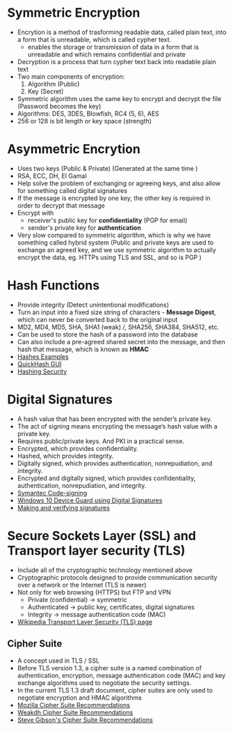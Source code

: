 # Symmetric Encryption

- Encrytion is a method of trasforming readable data, called plain text, into a form that is unreadable, which is called cypher text.
    - enables the storage or transmission of data in a form that is unreadable and which remains confidential and private
- Decryption is a process that turn cypher text back into readable plain text
- Two main components of encryption: 
    1. Algorithm (Public)
    2. Key (Secret)
- Symmetric algorithm uses the same key to encrypt and decrypt the file (Password becomes the key)
- Algorithms: DES, 3DES, Blowfish, RC4 (5, 6), AES 
- 256 or 128 is bit length or key space (strength)

# Asymmetric Encrytion

- Uses two keys (Public & Private) (Generated at the same time )
- RSA, ECC, DH, El Gamal
- Help solve the problem of exchanging or agreeing keys, and also allow for something called digital signatures
- If the message is encrypted by one key, the other key is required in order to decrypt that message
- Encrypt with
    - receiver's public key for **confidentiality** (PGP for email)
    - sender's private key for **authentication**
- Very slow compared to symmetric algorithm, which is why we have something called hybrid system (Public and private keys are used to exchange an agreed key, and we use symmetric algorithm to actually encrypt the data, eg. HTTPs using TLS and SSL, and so is PGP )

# Hash Functions

- Provide integrity (Detect unintentional modifications)
- Turn an input into a fixed size string of characters - **Message Digest**, which can never be converted back to the original input
- MD2, MD4, MD5, SHA, SHA1 (weak)  /, SHA256, SHA384, SHA512, etc. 
- Can be used to store the hash of a password into the database
- Can also include a pre-agreed shared secret into the message, and then hash that message, which is known as **HMAC**
- [Hashes Examples](https://defuse.ca/truecrypt-7.1a-hashes.htm)
- [QuickHash GUI](http://www.quickhash-gui.org/)
- [Hashing Security](https://crackstation.net/hashing-security.htm)

# Digital Signatures

- A hash value that has been encrypted with the sender’s private key.
- The act of signing means encrypting the message’s hash value with a private key.
- Requires public/private keys. And PKI in a practical sense. 
- Encrypted, which provides confidentiality.
- Hashed, which provides integrity.
- Digitally signed, which provides authentication, nonrepudiation, and integrity.
- Encrypted and digitally signed, which provides confidentiality, authentication, nonrepudiation, and integrity.
- [Symantec Code-signing](https://www.symantec.com/en/uk/code-signing/)
- [Windows 10 Device Guard using Digital Signatures](https://venturebeat.com/2015/04/21/microsofts-device-guard-locks-down-windows-10-only-allows-running-trusted-apps/)
- [Making and verifying signatures](https://www.gnupg.org/gph/en/manual/x135.html)

# Secure Sockets Layer (SSL) and Transport layer security (TLS)

- Include all of the cryptographic technology mentioned above
- Cryptographic protocols designed to provide communication security over a network or the Internet (TLS is newer)
- Not only for web browsing (HTTPS) but FTP and VPN
    - Private (confidential) -> symmetric
    - Authenticated -> public key, certificates, digital signatures
    - Integrity -> message authentication code (MAC)
- [Wikipedia Transport Layer Security (TLS) page](https://en.wikipedia.org/wiki/Transport_Layer_Security)

## Cipher Suite

- A concept used in TLS / SSL
- Before TLS version 1.3, a cipher suite is a named combination of authentication, encryption, message authentication code (MAC) and key exchange algorithms used to negotiate the security settings.
- In the current TLS 1.3 draft document, cipher suites are only used to negotiate encryption and HMAC algorithms
- [Mozilla Cipher Suite Recommendations](https://wiki.mozilla.org/Security/Server_Side_TLS)
- [Weakdh Cipher Suite Recommendations](https://weakdh.org/sysadmin.html)
- [Steve Gibson's Cipher Suite Recommendations](https://www.grc.com/miscfiles/SChannel_Cipher_Suites.txt)